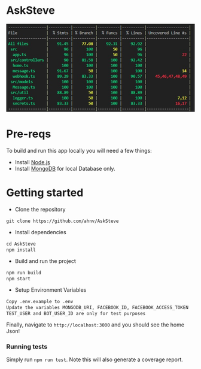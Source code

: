 # AskSteve    
![Tests Result](/tests_result.jpg?raw=true "Tests Result")

# Pre-reqs
To build and run this app locally you will need a few things:
- Install [Node.js](https://nodejs.org/en/)
- Install [MongoDB](https://docs.mongodb.com/manual/installation/) for local Database only.  

# Getting started
- Clone the repository
```
git clone https://github.com/ahnv/AskSteve
```
- Install dependencies
```
cd AskSteve
npm install
```
- Build and run the project
```
npm run build
npm start
```
- Setup Environment Variables
```
Copy .env.example to .env
Update the variables MONGODB_URI, FACEBOOK_ID, FACEBOOK_ACCESS_TOKEN
TEST_USER and BOT_USER_ID are only for test purposes
```
Finally, navigate to `http://localhost:3000` and you should see the home Json!

### Running tests

Simply run `npm run test`.
Note this will also generate a coverage report.
